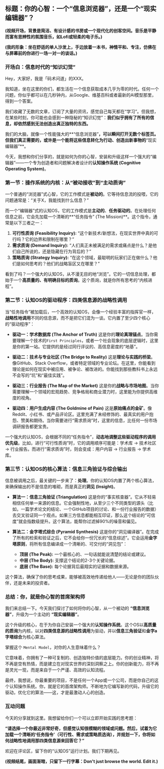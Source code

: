 
## 标题：你的心智：一个“信息浏览器”，还是一个“现实编辑器”？

**(视频开场，背景是简洁、有设计感的书房或一个现代化的创客空间。音乐是平静而富有思辨性的氛围音乐，如Lofi或轻柔的电子乐。)**

**(我的形象：坐在舒适的单人沙发上，手边放着一本书，神情平和、专注，仿佛在与屏幕前的你进行一场一对一的谈话。)**

### **开场白：信息时代的“知识幻觉”**

Hey，大家好，我是「码术问道」的XXX。

我知道，坐在这里的你们，都生活在一个信息获取成本几乎为零的时代。任何一个问题，你似乎都可以在几秒钟内，从Google、维基百科或者最新的AI模型那里，得到一个答案。

我们收藏了无数的文章，订阅了大量的资讯，感觉自己每天都在“学习”。但我想，在某些时刻，你可能也会感到一种隐秘的“知识幻觉”：**我们似乎拥有了所有的信息，却依然感到无法创造出真正独特的东西。**

我们的大脑，就像一个性能强大的**“信息浏览器”**，可以瞬间打开无数个标签页。但我们真正需要的，或许是一个能将这些信息转化为行动、创造出新事物的**“现实编辑器”**。

今天，我想和你们分享的，就是如何为你的心智，安装和升级这样一个强大的“编辑器”——一个专为创造者和问题解决者设计的**认知操作系统 (Cognitive Operating System)**。

### **第一节：操作系统的内核：从“被动接收”到“主动质询”**

一个普通的“浏览器”式心智，它的工作模式是**被动的**。它等待信息流的投喂，它的问题通常是：“关于X，我能找到什么信息？”

而一个“编辑器”式的认知OS，它的工作模式是**主动的**、**任务驱动的**。在处理任何信息之前，它会先加载一个清晰的**“任务指令” (The Mission)**。这个指令，通常是以下三者之一：

1.  **可行性质询 (Feasibility Inquiry):** “这个新技术/新想法，在现实世界中真的可行吗？它的边界和限制在哪里？”
2.  **需求质询 (Demand Inquiry):** “人们真正未被满足的需求或痛点是什么？是他们自己所说的，还是隐藏在行为背后的？”
3.  **策略质询 (Strategy Inquiry):** “在这个领域，最聪明的玩家们正在做什么？他们是如何思考的？他们的战略盲区又在哪里？”

看到了吗？一个强大的认知OS，从不漫无目的地“浏览”。它的一切信息处理，都始于一个**高质量的、有明确目标的质询**。这个质询，就是你所有思考的“内核进程”。

### **第二节：认知OS的驱动程序：四类信息源的战略性调用**

当“任务指令”被加载后，一个高效的认知OS，会像一个经验丰富的指挥官一样，**战略性地调用**不同的信息源，而不是把它们混为一谈。它内置了至少四个核心的“驱动程序”：

*   **驱动一：学术数据库 (The Anchor of Truth)**
    这是你的**理论真理锚点**。当你需要理解一个技术的`First Principles`，或者一个社会现象的底层逻辑时，这里是你的第一站。它提供的是经过同行评议的、高信息密度的“地基”。

*   **驱动二：技术与专业社区 (The Bridge to Reality)**
    这是**理论与实践的桥梁**。像GitHub、Stack Overflow，或者特定领域的专业论坛。在这里，你能看到理论是如何在现实中被应用、被争论、被改进的。你能找到那些教科书上永远不会写的“坑”和“最佳实践”。

*   **驱动三：行业报告 (The Map of the Market)**
    这是你的**战略与市场地图**。当你需要理解一个领域的宏观趋势、竞争格局和商业潜力时，这里能为你提供高维度的视角。

*   **驱动四：用户生成内容 (The Goldmine of Pain)**
    这是**原始痛点的金矿**。像Reddit、小红书、或产品评论区。这里充满了未经修饰的、最真实的用户抱怨、赞美和期待。当你需要进行“需求质询”时，这里的信息，比任何一份市场调研报告都更宝贵。

一个强大的认知OS，会根据不同的“任务指令”，**动态地调整这些驱动程序的调用优先级**。比如，进行“可行性质询”时，它的调用顺序可能是：学术库 → 技术社区 → 行业报告。而进行“需求质询”时，则会变成：用户内容 → 行业报告 → 学术库。

### **第三节：认知OS的核心算法：信息三角验证与综合输出**

信息被调用之后，最关键的一步来了：**处理**。你的认知OS内置了两个核心算法，来确保输出的不是信息的堆砌，而是真正的**洞见 (Insight)**。

*   **算法一：信息三角验证 (Triangulation)**
    这是你的“事实核查器”。它从不轻易相信任何单一来源的信息。它会强制性地，从至少三个不同类型的源头（比如，一篇学术论文的结论、一个GitHub项目的讨论、和一份行业报告的数据）去交叉验证同一个观点。如果三方信息都能相互印证，那么这个结论的“可信度”就会指数级提升。这个算法，能帮你过滤掉90%的噪音和偏见。

*   **算法二：金字塔式综合 (Pyramid Synthesis)**
    这是你的“洞见编译器”。在完成了所有的检索和验证之后，它不会给你一份冗长的“信息综述”。它会运用**金字塔原则**，将所有信息编译成一个清晰的、可交付的“洞见包”：
    *   **顶层 (The Peak):** 一个最核心的、一句话就能说清楚的结论或建议。
    *   **中层 (The Body):** 支撑这个结论的2-3个关键论据。
    *   **底层 (The Base):** 每个论据背后最翔实的证据和数据来源。

这个算法，确保了你的思考成果，能够被高效地传递给他人——无论是你的团队伙伴，还是未来的投资者。

### **总结：你，就是你心智的首席架构师**

我们来总结一下。今天我们探讨了如何将你的心智，从一个被动的 **“信息浏览器”**，升级为一个主动的 **“现实编辑器”**。

这个升级的核心，在于为你自己安装一个强大的**认知操作系统**。这个OS以**高质量的质询**为内核，以对**四类信息源的战略性调用**为驱动，并以**信息三角验证**和**金字a字塔综合**为核心算法。

掌握这个 `Mental Model`，对你的人生意味着什么？

它意味着，你拥有了一种可复制的、创造独特价值的底层能力。你的创业精神，将不再是空有热情，而是建立在对现实世界的深刻洞察之上。你的创新能力，将不再是灵光一现，而是来自于一个严谨、高效的认知流程。

最终，我想说，你最重要的项目，不是任何一个App或一个公司，而是你自己的这个认知操作系统。你，就是它的首席架构师。不断地为它编写新的代码，升级它的驱动，优化它的算法——这，才是最激动人心的创造。

### **互动问题**

今天的分享就到这里。我想留给你们一个可以立即开始实践的思考题：

**“请选择一个你最近非常好奇，但感觉认知很模糊的领域或问题。然后，试着为它加载一个清晰的‘任务指令’（可行性、需求或策略质选询），并规划一下，你将如何战略性地调用那四类信息源来回答它？”**

欢迎在评论区，留下你的“认知OS”运行计划。我们下期再见。

**(视频结尾，画面渐暗，只留下一行字幕：Don't just browse the world. Edit it.)**